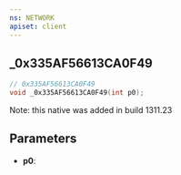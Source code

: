 ```yaml
---
ns: NETWORK
apiset: client
---
```

## _0x335AF56613CA0F49

```c
// 0x335AF56613CA0F49
void _0x335AF56613CA0F49(int p0);
```

Note: this native was added in build 1311.23

## Parameters
* **p0**:
